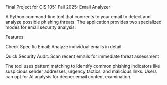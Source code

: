 Final Project for CIS 1051 Fall 2025:
Email  Analyzer

A Python command-line tool that connects to your email  to detect and analyze possible phishing threats. The application provides two specialized modes for email security analysis.

Features:

  Check Specific Email: Analyze individual emails in detail

  Quick Security Audit: Scan recent emails for immediate threat assessment
  



The tool uses  pattern matching to identify common phishing indicators like suspicious sender addresses, urgency tactics, and malicious links. Users can opt for AI analysis for deeper email content examination.
